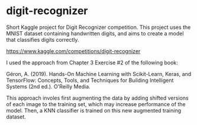 # digit-recognizer
Short Kaggle project for Digit Recognizer competition. This project uses the MNIST dataset containing handwritten digits, and aims to create a model that classifies digits correctly.

https://www.kaggle.com/competitions/digit-recognizer

I used the approach from Chapter 3 Exercise #2 of the following book:

Géron, A. (2019). Hands-On Machine Learning with Scikit-Learn, Keras, and TensorFlow: Concepts, Tools, and Techniques for Building Intelligent Systems (2nd ed.). O'Reilly Media.

This approach involes first augmenting the data by adding shifted versions of each image to the training set, which may increase performance of the model.
Then, a KNN classifier is trained on this new augmented training dataset.

